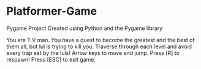 # Platformer-Game
Pygame Project
Created using Python and the Pygame library

You are T.V man. You have a quest to become the greatest and the best of them all,
but lul is trying to kill you.
Traverse through each level and avoid every trap set by the luls!
Arrow keys to move and jump. Press [R] to respawn!
Press [ESC] to exit game.

